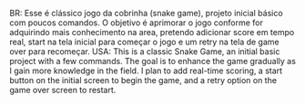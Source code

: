 BR: Esse é clássico jogo da cobrinha (snake game), projeto inicial básico com poucos comandos. O objetivo é aprimorar o jogo conforme for adquirindo mais conhecimento na area, pretendo adicionar score em tempo real, start na tela inicial para começar o jogo e um retry na tela de game over para recomeçar.
USA: This is a classic Snake Game, an initial basic project with a few commands. The goal is to enhance the game gradually as I gain more knowledge in the field. I plan to add real-time scoring, a start button on the initial screen to begin the game, and a retry option on the game over screen to restart.
